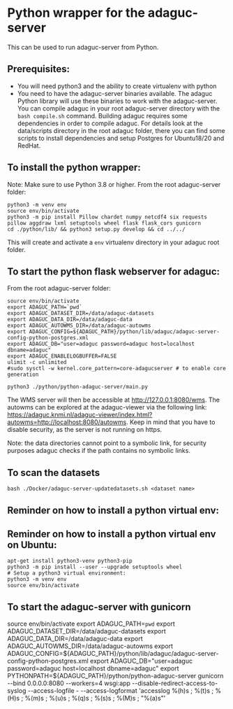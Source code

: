 # Python wrapper for the adaguc-server

This can be used to run adaguc-server from Python.

## Prerequisites:

- You will need python3 and the ability to create virtualenv with python
- You need to have the adaguc-server binaries available. The adaguc Python library will use these binaries to work with the adaguc-server. You can compile adaguc in your root adaguc-server directory with the `bash compile.sh` command. Building adaguc requires some dependencies in order to compile adaguc. For details look at the data/scripts directory in the root adaguc folder, there you can find some scripts to install dependencies and setup Postgres for Ubuntu18/20 and RedHat.


## To install the python wrapper:

Note: Make sure to use Python 3.8 or higher.
From the root adaguc-server folder:
```
python3 -m venv env
source env/bin/activate
python3 -m pip install Pillow chardet numpy netcdf4 six requests pillow aggdraw lxml setuptools wheel flask flask_cors gunicorn
cd ./python/lib/ && python3 setup.py develop && cd ../../
```
This will create and activate a `env` virtualenv directory in your adaguc root folder.
## To start the python flask webserver for adaguc:

From the root adaguc-server folder:
```
source env/bin/activate
export ADAGUC_PATH=`pwd`
export ADAGUC_DATASET_DIR=/data/adaguc-datasets
export ADAGUC_DATA_DIR=/data/adaguc-data
export ADAGUC_AUTOWMS_DIR=/data/adaguc-autowms
export ADAGUC_CONFIG=${ADAGUC_PATH}/python/lib/adaguc/adaguc-server-config-python-postgres.xml
export ADAGUC_DB="user=adaguc password=adaguc host=localhost dbname=adaguc"
export ADAGUC_ENABLELOGBUFFER=FALSE
ulimit -c unlimited
#sudo sysctl -w kernel.core_pattern=core-adagucserver # to enable core generation

python3 ./python/python-adaguc-server/main.py
```

The WMS server will then be accessible at http://127.0.0.1:8080/wms. The autowms can be explored at the adaguc-viewer via the following link: https://adaguc.knmi.nl/adaguc-viewer/index.html?autowms=http://localhost:8080/autowms. Keep in mind that you have to disable security, as the server is not running on https.

Note: the data directories cannot point to a symbolic link, for security purposes adaguc checks if the path contains no symbolic links.

## To scan the datasets

`bash ./Docker/adaguc-server-updatedatasets.sh <dataset name>`

## Reminder on how to install a python virtual env:
## Reminder on how to install a python virtual env on Ubuntu:

```
apt-get install python3-venv python3-pip
python3 -m pip install --user --upgrade setuptools wheel
# Setup a python3 virtual environment:
python3 -m venv env
source env/bin/activate
```

## To start the adaguc-server with gunicorn

source env/bin/activate
export ADAGUC_PATH=`pwd`
export ADAGUC_DATASET_DIR=/data/adaguc-datasets
export ADAGUC_DATA_DIR=/data/adaguc-data
export ADAGUC_AUTOWMS_DIR=/data/adaguc-autowms
export ADAGUC_CONFIG=${ADAGUC_PATH}/python/lib/adaguc/adaguc-server-config-python-postgres.xml
export ADAGUC_DB="user=adaguc password=adaguc host=localhost dbname=adaguc"
export PYTHONPATH=${ADAGUC_PATH}/python/python-adaguc-server
gunicorn --bind 0.0.0.0:8080 --workers=4 wsgi:app --disable-redirect-access-to-syslog --access-logfile - --access-logformat 'accesslog %(h)s ; %(t)s ; %(H)s ; %(m)s ; %(u)s ; %(q)s ; %(s)s ; %(M)s ; "%(a)s"'